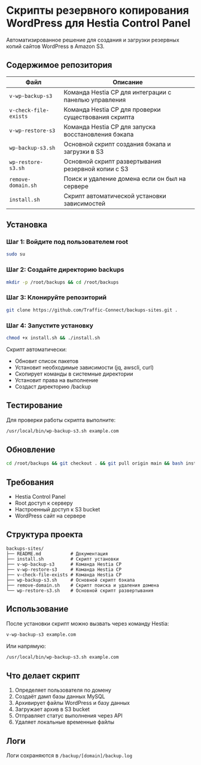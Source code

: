 # Скрипты резервного копирования WordPress для Hestia Control Panel

Автоматизированное решение для создания и загрузки резервных копий сайтов WordPress в Amazon S3.

## Содержимое репозитория

| Файл | Описание                                              |
|------|-------------------------------------------------------|
| `v-wp-backup-s3` | Команда Hestia CP для интеграции с панелью управления |
| `v-check-file-exists` | Команда Hestia CP для проверки существования скрипта  |
| `v-wp-restore-s3` | Команда Hestia CP для запуска восстановления бэкапа   |
| `wp-backup-s3.sh` | Основной скрипт создания бэкапа и загрузки в S3       |
| `wp-restore-s3.sh` | Основной скрипт развертывания резервной копии с S3    |
| `remove-domain.sh` | Поиск и удаление домена если он был на сервере        |
| `install.sh` | Скрипт автоматической установки зависимостей          |

## Установка

### Шаг 1: Войдите под пользователем root

```bash
sudo su
```

### Шаг 2: Создайте директорию backups

```bash
mkdir -p /root/backups && cd /root/backups
```

### Шаг 3: Клонируйте репозиторий

```bash
git clone https://github.com/Traffic-Connect/backups-sites.git .
```

### Шаг 4: Запустите установку

```bash
chmod +x install.sh && ./install.sh
```

Скрипт автоматически:
- Обновит список пакетов
- Установит необходимые зависимости (jq, awscli, curl)
- Скопирует команды в системные директории
- Установит права на выполнение
- Создаст директорию /backup

## Тестирование

Для проверки работы скрипта выполните:

```bash
/usr/local/bin/wp-backup-s3.sh example.com
```

## Обновление

```bash
cd /root/backups && git checkout . && git pull origin main && bash install.sh
```

## Требования

- Hestia Control Panel
- Root доступ к серверу
- Настроенный доступ к S3 bucket
- WordPress сайт на сервере

## Структура проекта

```
backups-sites/
├── README.md           # Документация
├── install.sh          # Скрипт установки
├── v-wp-backup-s3      # Команда Hestia CP
├── v-wp-restore-s3     # Команда Hestia CP
├── v-check-file-exists # Команда Hestia CP
├── wp-backup-s3.sh     # Основной скрипт бэкапа
├── remove-domain.sh    # Скрипт поиска и удаления домена
└── wp-restore-s3.sh    # Основной скрипт развертывания
```

## Использование

После установки скрипт можно вызвать через команду Hestia:

```bash
v-wp-backup-s3 example.com
```

Или напрямую:

```bash
/usr/local/bin/wp-backup-s3.sh example.com
```

## Что делает скрипт

1. Определяет пользователя по домену
2. Создаёт дамп базы данных MySQL
3. Архивирует файлы WordPress и базу данных
4. Загружает архив в S3 bucket
5. Отправляет статус выполнения через API
6. Удаляет локальные временные файлы

## Логи

Логи сохраняются в `/backup/[domain]/backup.log`
